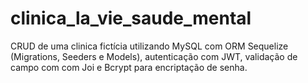 # clinica_la_vie_saude_mental
CRUD de uma clinica fictícia utilizando MySQL com ORM Sequelize (Migrations, Seeders e Models), autenticação com JWT, validação de campo com com Joi e Bcrypt para encriptação de senha.
